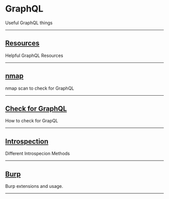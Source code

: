 # GraphQL
Useful GraphQL things
***
## [Resources](https://github.com/chxsec/GraphQL/blob/main/Resources.md)
Helpful GraphQL Resources
***
## [nmap](https://github.com/chxsec/GraphQL/blob/main/nmap.md)
nmap scan to check for GraphQL
***
## [Check for GraphQL](https://github.com/chxsec/GraphQL/blob/main/Check_for_GraphQL.md)
How to check for GrapQL
***
## [Introspection](https://github.com/chxsec/GraphQL/blob/main/Introspection.md)
Different Introspecion Methods
***
## [Burp](https://github.com/chxsec/GraphQL/blob/main/Burp.md)
Burp extensions and usage.
***



